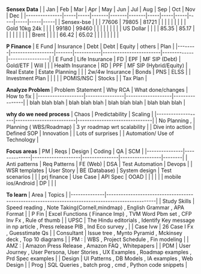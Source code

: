 **Sensex Data**
|               | Jan | Feb | Mar   | Apr   | May   | Jun | Jul | Aug | Sep | Oct | Nov | Dec |
|---------------|-----|-----|-------|-------|-------|-----|-----|-----|-----|-----|-----|-----|
| Sensex-bse    |     |     | 77606 | 79805 | 81721 |     |     |     |     |     |     |     |
| Gold 10kg 24k |     |     |       | 99180 | 99460 |     |     |     |     |     |     |     |
| US Dollar     |     |     |       | 85.35 | 85.17 |     |     |     |     |     |     |     |
| Brent         |     |     |       | 66.42 | 65.02 |     |     |     |     |     |     |     |



**P Finance**
| E Fund | Insurance        | Debt  | Debt      | Equity                 | others      | Plan            |
|--------|------------------|-------|-----------|------------------------|-------------|-----------------|
| E Fund | Life Insurance   | FD    | EPF       | MF SIP (Debt)          | Gold/ETF    | Will            |
|        | Health Insurance | RD    | PPF       | MF SIP (Hybrid/Equity) | Real Estate | Estate Planning |
|        | 2w/4w Insurance  | Bonds | PNS       | ELSS                   |             | Investment Plan |
|        |                  |       | POMIS/NSC | Stocks                 |             | Tax Plan        |


**Analyze Problem**
| Problem Statement | Why RCA        | What done/changes | How to fix     |
|-------------------|----------------|-------------------|----------------|
| blah blah blah    | blah blah blah | blah blah blah    | blah blah blah |

**why do we need process**
| Chaos             | Predictability          | Scaling                       |
|-------------------|-------------------------|-------------------------------|
| No Planning ,     | Planning ( WBS/Roadmap) | 3 yr roadmap wrt scalability  |
| Dive into action  | Defined SOP             | Innovation                    |
| Lots of surprises |                         | Automation/ Use of Technology |

**Focus areas**
| PM            | Reqs         | Design             | Coding        | QA              | SCM    |
|---------------|--------------|--------------------|---------------|-----------------|--------|
| Anti patterns | Req Patterns | FE (Web)           | DSA           | Test Automation | Devops |
| WSR templates | User Story   | BE (Database)      | System design | Test scenarios  |        |
| prj finance   | Use Case     | API Spec           | OOAD          |                 |        |
|               |              | mobile ios/Android | DP            |                 |        |

**To learn**
| Area         | Topics                                                                                           |
|--------------|--------------------------------------------------------------------------------------------------|
| Study Skills | Speed reading , Note Taking(Cornell,mindmap) , English Grammar , APA Format                      |
| P Fin        | Excel Functions ( Finance Imp) , TVM Word Pbm set , CFP Inv Fx , Rule of thumb                   |
| UPSC         | The Hindu editorials , Identify Key message in np article , Press release PIB , Ind Eco survey , |
| Case Ivw     | 26 Case I Fx , Guesstimate Qs                                                                    |
| Consultant   | Issue tree , Mynto Pyramid , Mckinsey deck , Top 10 diagrams                                     |
| PM :         | WBS , Project Schedule , Fin modeling                                                            |
| AMZ :        | Amazon Press Release , Amazon FAQ , Whitepapers                                                 |
| PDM          | User Journey ,  User Persona, User Stories , UX Examples , Roadmap examples , Prd Spec examples  |
| Design       | UI Patterns , DB Models , IA examples , Web Design                                               |
| Prog         | SQL Queries , batch prog ,  cmd , Python code snippets                                           |

